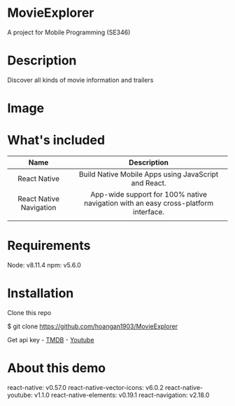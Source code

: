 # MovieExplorer
A project for Mobile Programming (SE346)

# Description
Discover all kinds of movie information and trailers

# Image

# What's included

|           Name          |                                     Description                                    |
|:-----------------------:|:----------------------------------------------------------------------------------:|
|       React Native      | Build Native Mobile Apps using JavaScript and React.                               |
| React Native Navigation | App-wide support for 100% native navigation with an easy cross-platform interface. |
|                         |                                                                                    |

# Requirements
Node: v8.11.4
npm: v5.6.0

# Installation
Clone this repo

$ git clone https://github.com/hoangan1903/MovieExplorer

Get api key - [TMDB](https://developers.themoviedb.org/3/getting-started/introduction) - [Youtube](https://developers.google.com/youtube/v3/getting-started)

# About this demo
react-native: v0.57.0
react-native-vector-icons: v6.0.2
react-native-youtube: v1.1.0
react-native-elements: v0.19.1
react-navigation: v2.18.0

